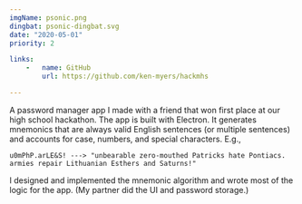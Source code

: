 ```yaml
---
imgName: psonic.png
dingbat: psonic-dingbat.svg
date: "2020-05-01"
priority: 2

links:
    -   name: GitHub
        url: https://github.com/ken-myers/hackmhs

---
```


A password manager app I made with a friend that won first place at our high school hackathon. The app is built with Electron. It generates mnemonics that are always valid English sentences (or multiple sentences) and accounts for case, numbers, and special characters. E.g.,

```
u0mPhP.arLE&S! ---> "unbearable zero-mouthed Patricks hate Pontiacs. armies repair Lithuanian Esthers and Saturns!"
```

I designed and implemented the mnemonic algorithm and wrote most of the logic for the app. (My partner did the UI and password storage.)